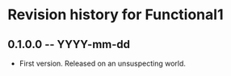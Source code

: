 # Revision history for Functional1

## 0.1.0.0 -- YYYY-mm-dd

* First version. Released on an unsuspecting world.
